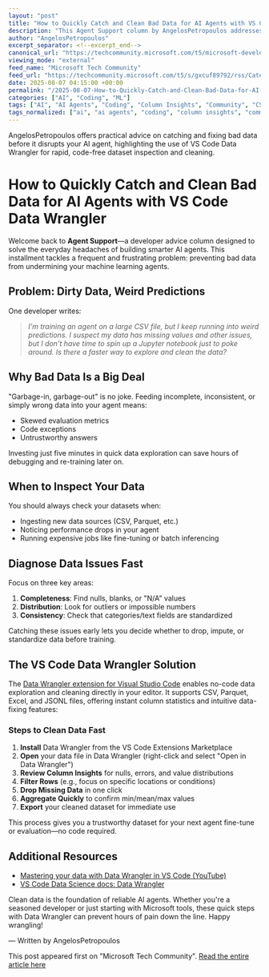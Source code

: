 ```yaml
---
layout: "post"
title: "How to Quickly Catch and Clean Bad Data for AI Agents with VS Code Data Wrangler"
description: "This Agent Support column by AngelosPetropoulos addresses the challenge of dealing with dirty data—like missing values and inconsistencies—while building AI agents. It offers actionable advice on exploring and cleaning datasets efficiently using Visual Studio Code's Data Wrangler extension, empowering developers to avoid common data pitfalls before training agents."
author: "AngelosPetropoulos"
excerpt_separator: <!--excerpt_end-->
canonical_url: "https://techcommunity.microsoft.com/t5/microsoft-developer-community/how-do-i-catch-bad-data-before-it-derails-my-agent/ba-p/4440397"
viewing_mode: "external"
feed_name: "Microsoft Tech Community"
feed_url: "https://techcommunity.microsoft.com/t5/s/gxcuf89792/rss/Category?category.id=Azure"
date: 2025-08-07 04:15:00 +00:00
permalink: "/2025-08-07-How-to-Quickly-Catch-and-Clean-Bad-Data-for-AI-Agents-with-VS-Code-Data-Wrangler.html"
categories: ["AI", "Coding", "ML"]
tags: ["AI", "AI Agents", "Coding", "Column Insights", "Community", "CSV", "Data Cleaning", "Data Exploration", "Data Science", "Data Wrangler", "Dataset Validation", "Fine Tuning", "Microsoft", "ML", "No Code Data Tools", "Null Values", "Outlier Detection", "Parquet", "Visual Studio Code", "VS Code Extensions"]
tags_normalized: ["ai", "ai agents", "coding", "column insights", "community", "csv", "data cleaning", "data exploration", "data science", "data wrangler", "dataset validation", "fine tuning", "microsoft", "ml", "no code data tools", "null values", "outlier detection", "parquet", "visual studio code", "vs code extensions"]
---
```


AngelosPetropoulos offers practical advice on catching and fixing bad data before it disrupts your AI agent, highlighting the use of VS Code Data Wrangler for rapid, code-free dataset inspection and cleaning.<!--excerpt_end-->

# How to Quickly Catch and Clean Bad Data for AI Agents with VS Code Data Wrangler

Welcome back to **Agent Support**—a developer advice column designed to solve the everyday headaches of building smarter AI agents. This installment tackles a frequent and frustrating problem: preventing bad data from undermining your machine learning agents.

## Problem: Dirty Data, Weird Predictions

One developer writes:
> *I’m training an agent on a large CSV file, but I keep running into weird predictions. I suspect my data has missing values and other issues, but I don’t have time to spin up a Jupyter notebook just to poke around. Is there a faster way to explore and clean the data?*

## Why Bad Data Is a Big Deal

"Garbage-in, garbage-out" is no joke. Feeding incomplete, inconsistent, or simply wrong data into your agent means:

- Skewed evaluation metrics
- Code exceptions
- Untrustworthy answers

Investing just five minutes in quick data exploration can save hours of debugging and re-training later on.

## When to Inspect Your Data

You should always check your datasets when:

- Ingesting new data sources (CSV, Parquet, etc.)
- Noticing performance drops in your agent
- Running expensive jobs like fine-tuning or batch inferencing

## Diagnose Data Issues Fast

Focus on three key areas:

1. **Completeness**: Find nulls, blanks, or "N/A" values
2. **Distribution**: Look for outliers or impossible numbers
3. **Consistency**: Check that categories/text fields are standardized

Catching these issues early lets you decide whether to drop, impute, or standardize data before training.

## The VS Code Data Wrangler Solution

The [Data Wrangler extension for Visual Studio Code](https://marketplace.visualstudio.com/items?itemName=ms-toolsai.datawrangler) enables no-code data exploration and cleaning directly in your editor. It supports CSV, Parquet, Excel, and JSONL files, offering instant column statistics and intuitive data-fixing features:

### Steps to Clean Data Fast

1. **Install** Data Wrangler from the VS Code Extensions Marketplace
2. **Open** your data file in Data Wrangler (right-click and select "Open in Data Wrangler")
3. **Review Column Insights** for nulls, errors, and value distributions
4. **Filter Rows** (e.g., focus on specific locations or conditions)
5. **Drop Missing Data** in one click
6. **Aggregate Quickly** to confirm min/mean/max values
7. **Export** your cleaned dataset for immediate use

This process gives you a trustworthy dataset for your next agent fine-tune or evaluation—no code required.

## Additional Resources

- [Mastering your data with Data Wrangler in VS Code (YouTube)](https://www.youtube.com/watch?v=5tWJVLF6PuA)
- [VS Code Data Science docs: Data Wrangler](https://code.visualstudio.com/docs/datascience/data-wrangler)

Clean data is the foundation of reliable AI agents. Whether you're a seasoned developer or just starting with Microsoft tools, these quick steps with Data Wrangler can prevent hours of pain down the line. Happy wrangling!

— Written by AngelosPetropoulos

This post appeared first on "Microsoft Tech Community". [Read the entire article here](https://techcommunity.microsoft.com/t5/microsoft-developer-community/how-do-i-catch-bad-data-before-it-derails-my-agent/ba-p/4440397)
